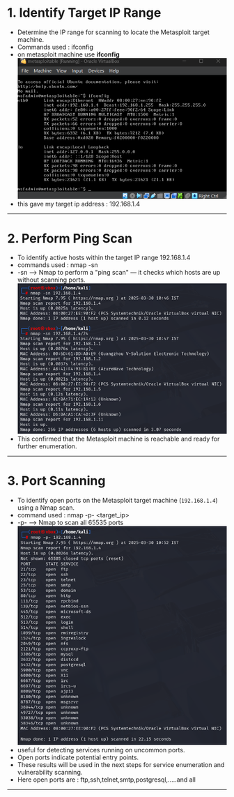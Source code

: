 # 1. Identify Target IP Range


- Determine the IP range for scanning to locate the Metasploit target machine.
- Commands used : ifconfig
- on metasploit machine use **ifconfig**
  ![](https://github.com/deepthiii33/sapienceintern/blob/main/task3/screenshots/target_ip.png)
- this gave my target ip address : 192.168.1.4

--- 

# 2. Perform Ping Scan

- To identify active hosts within the target IP range 192.168.1.4
- commands used : nmap -sn <target-ip>
- -sn  -->  Nmap to perform a "ping scan" — it checks which hosts are up without scanning ports.
![](https://github.com/deepthiii33/sapienceintern/blob/main/task3/screenshots/ping_scan.png)
- This confirmed that the Metasploit machine is reachable and ready for further enumeration.


 ---
 
# 3.  Port Scanning
- To identify open ports on the Metasploit target machine (`192.168.1.4`) using a  Nmap scan.
- command used : nmap -p- <target_ip>
- -p-  -->  Nmap to scan all 65535 ports
![](https://github.com/deepthiii33/sapienceintern/blob/main/task3/screenshots/port_scan.png)
-  useful for detecting services running on uncommon ports.
-  Open ports indicate potential entry points.
-  These results will be used in the next steps for service enumeration and vulnerability scanning.
-  Here open ports are : ftp,ssh,telnet,smtp,postgresql,.....and all

---



  
